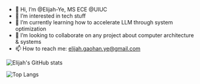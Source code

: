 - 👋 Hi, I’m @Elijah-Ye, MS ECE @UIUC
- 👀 I’m interested in tech stuff
- 🌱 I’m currently learning how to accelerate LLM through system optimization
- 💞️ I’m looking to collaborate on any project about computer architecture & systems
- 📫 How to reach me: elijah.gaohan.ye@gmail.com

<!---
Elijah-Ye/Elijah-Ye is a ✨ special ✨ repository because its `README.md` (this file) appears on your GitHub profile.
You can click the Preview link to take a look at your changes.
--->
![Elijah's GitHub stats](https://github-readme-stats.vercel.app/api?username=Elijah-Ye&count_private=true&include_all_commits=true&show_icons=true&theme=tokyonight&bg_color=30,000000,204060)

![Top Langs](https://github-readme-stats.vercel.app/api/top-langs/?username=Elijah-Ye&count_private=true&include_all_commits=true&layout=compact&langs_count=6&theme=tokyonight&bg_color=30,000000,204060)
